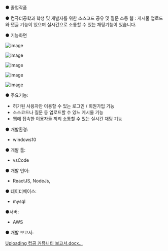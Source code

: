 ● 졸업작품

● 컴퓨터공학과 학생 및 개발자를 위한 소스코드 공유 및 질문 소통 웹 
: 게시물 업로드와 댓글 기능이 있으며 실시간으로 소통할 수 있는 채팅기능이 있습니다.

● 기능화면

![image](https://github.com/Hwije-Jung/com_community/assets/66118485/4e97328a-6d1e-4ca1-8cfd-09456b85dde8)

![image](https://github.com/Hwije-Jung/com_community/assets/66118485/6399a996-5aed-4877-89e7-2f3411e75a2e)

![image](https://github.com/Hwije-Jung/com_community/assets/66118485/6775f0ea-aa4c-4caa-a882-42bc0a403973)

![image](https://github.com/Hwije-Jung/com_community/assets/66118485/ed411e47-6b76-4e9b-8938-b7e77ff8c471)

![image](https://github.com/Hwije-Jung/com_community/assets/66118485/f82559bf-1961-4fb7-9255-c8c6347cd25a)


● 주요기능:

- 허가된 사용자만 이용할 수 있는 로그인 / 회원가입 기능
- 소스코드나 질문 등 업로드할 수 있느 게시물 기능
- 웹에 접속한 이용자들 끼리 소통할 수 있는 실시간 채팅 기능

● 개발환경:
 - windows10
   

● 개발 툴:
 - vsCode
   

● 개발 언어:
 - ReactJS, NodeJs,
   

● 데이터베이스:
 - mysql
   

●서버:
 - AWS
   

● 개발 보고서:

[Uploading 컴공 커뮤니티 보고서.docx…]()
